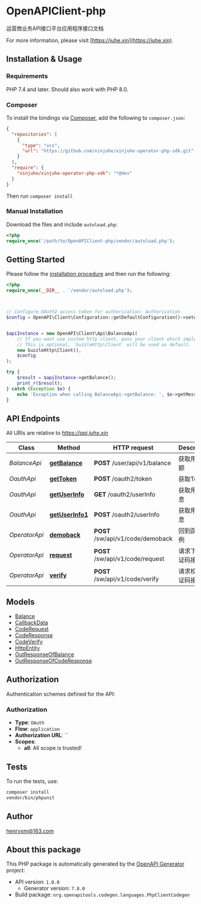 # OpenAPIClient-php

运营商业务API接口平台应用程序接口文档

For more information, please visit [https://juhe.xin](https://juhe.xin).

## Installation & Usage

### Requirements

PHP 7.4 and later.
Should also work with PHP 8.0.

### Composer

To install the bindings via [Composer](https://getcomposer.org/), add the following to `composer.json`:

```json
{
  "repositories": [
    {
      "type": "vcs",
      "url": "https://github.com/xinjuhe/xinjuhe-operator-php-sdk.git"
    }
  ],
  "require": {
    "xinjuhe/xinjuhe-operator-php-sdk": "*@dev"
  }
}
```

Then run `composer install`

### Manual Installation

Download the files and include `autoload.php`:

```php
<?php
require_once('/path/to/OpenAPIClient-php/vendor/autoload.php');
```

## Getting Started

Please follow the [installation procedure](#installation--usage) and then run the following:

```php
<?php
require_once(__DIR__ . '/vendor/autoload.php');



// Configure OAuth2 access token for authorization: Authorization
$config = OpenAPI\Client\Configuration::getDefaultConfiguration()->setAccessToken('YOUR_ACCESS_TOKEN');


$apiInstance = new OpenAPI\Client\Api\BalanceApi(
    // If you want use custom http client, pass your client which implements `GuzzleHttp\ClientInterface`.
    // This is optional, `GuzzleHttp\Client` will be used as default.
    new GuzzleHttp\Client(),
    $config
);

try {
    $result = $apiInstance->getBalance();
    print_r($result);
} catch (Exception $e) {
    echo 'Exception when calling BalanceApi->getBalance: ', $e->getMessage(), PHP_EOL;
}

```

## API Endpoints

All URIs are relative to *https://api.juhe.xin*

Class | Method | HTTP request | Description
------------ | ------------- | ------------- | -------------
*BalanceApi* | [**getBalance**](docs/Api/BalanceApi.md#getbalance) | **POST** /user/api/v1/balance | 获取用户余额
*OauthApi* | [**getToken**](docs/Api/OauthApi.md#gettoken) | **POST** /oauth2/token | 获取Token
*OauthApi* | [**getUserInfo**](docs/Api/OauthApi.md#getuserinfo) | **GET** /oauth2/userInfo | 获取用户信息
*OauthApi* | [**getUserInfo1**](docs/Api/OauthApi.md#getuserinfo1) | **POST** /oauth2/userInfo | 获取用户信息
*OperatorApi* | [**demoback**](docs/Api/OperatorApi.md#demoback) | **POST** /sw/api/v1/code/demoback | 回到函数示例
*OperatorApi* | [**request**](docs/Api/OperatorApi.md#request) | **POST** /sw/api/v1/code/request | 请求下发验证码接口
*OperatorApi* | [**verify**](docs/Api/OperatorApi.md#verify) | **POST** /sw/api/v1/code/verify | 请求校验验证码接口

## Models

- [Balance](docs/Model/Balance.md)
- [CallbackData](docs/Model/CallbackData.md)
- [CodeRequest](docs/Model/CodeRequest.md)
- [CodeResponse](docs/Model/CodeResponse.md)
- [CodeVerify](docs/Model/CodeVerify.md)
- [HttpEntity](docs/Model/HttpEntity.md)
- [OutResponseOfBalance](docs/Model/OutResponseOfBalance.md)
- [OutResponseOfCodeResponse](docs/Model/OutResponseOfCodeResponse.md)

## Authorization

Authentication schemes defined for the API:
### Authorization

- **Type**: `OAuth`
- **Flow**: `application`
- **Authorization URL**: ``
- **Scopes**: 
    - **all**: All scope is trusted!

## Tests

To run the tests, use:

```bash
composer install
vendor/bin/phpunit
```

## Author

henryxm@163.com

## About this package

This PHP package is automatically generated by the [OpenAPI Generator](https://openapi-generator.tech) project:

- API version: `1.0.0`
    - Generator version: `7.8.0`
- Build package: `org.openapitools.codegen.languages.PhpClientCodegen`
